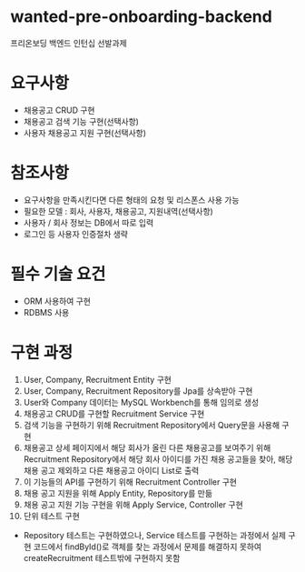 # wanted-pre-onboarding-backend
프리온보딩 백엔드 인턴십 선발과제

# 요구사항
- 채용공고 CRUD 구현
- 채용공고 검색 기능 구현(선택사항)
- 사용자 채용공고 지원 구현(선택사항)

# 참조사항
- 요구사항을 만족시킨다면 다른 형태의 요청 및 리스폰스 사용 가능
- 필요한 모델 : 회사, 사용자, 채용공고, 지원내역(선택사항)
- 사용자 / 회사 정보는 DB에서 따로 입력
- 로그인 등 사용자 인증절차 생략

# 필수 기술 요건
- ORM 사용하여 구현
- RDBMS 사용

# 구현 과정
1. User, Company, Recruitment Entity 구현
2. User, Company, Recruitment Repository를 Jpa를 상속받아 구현
3. User와 Company 데이터는 MySQL Workbench를 통해 임의로 생성
4. 채용공고 CRUD를 구현할 Recruitment Service 구현
5. 검색 기능을 구현하기 위해 Recruitment Repository에서 Query문을 사용해 구현
6. 채용공고 상세 페이지에서 해당 회사가 올린 다른 채용공고를 보여주기 위해 
   Recruitment Repository에서 해당 회사 아이디를 가진 채용 공고들을 찾아, 해당 채용 공고 제외하고 다른 채용공고 아이디 List로 출력
7. 이 기능들의 API를 구현하기 위해 Recruitment Controller 구현
8. 채용 공고 지원을 위해 Apply Entity, Repository를 만듦
9. 채용 공고 지원 기능 구현을 위해 Apply Service, Controller 구현
10. 단위 테스트 구현
   - Repository 테스트는 구현하였으나, Service 테스트를 구현하는 과정에서 실제 구현 코드에서 findById()로 객체를 찾는
     과정에서 문제를 해결하지 못하여 createRecruitment 테스트밖에 구현하지 못함
